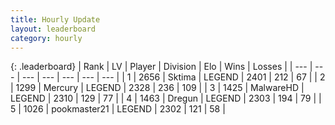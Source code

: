 ```yaml
---
title: Hourly Update
layout: leaderboard
category: hourly
---
```


{: .leaderboard}
| Rank | LV | Player | Division | Elo | Wins | Losses |
| --- | --- | --- | --- | --- | --- | --- |
| <span data-change="0">1</span> | 2656 | <span title="ID: 353063">Sktima</span> | LEGEND | <span data-change="0">2401</span> | <span data-change="0">212</span> | <span data-change="0">67</span> |
| <span data-change="0">2</span> | 1299 | <span title="ID: 692745">Mercury</span> | LEGEND | <span data-change="0">2328</span> | <span data-change="0">236</span> | <span data-change="0">109</span> |
| <span data-change="0">3</span> | 1425 | <span title="ID: 261794">MalwareHD</span> | LEGEND | <span data-change="0">2310</span> | <span data-change="0">129</span> | <span data-change="0">77</span> |
| <span data-change="0">4</span> | 1463 | <span title="ID: 337810">Dregun</span> | LEGEND | <span data-change="0">2303</span> | <span data-change="0">194</span> | <span data-change="0">79</span> |
| <span data-change="0">5</span> | 1026 | <span title="ID: 652474">pookmaster21</span> | LEGEND | <span data-change="5">2302</span> | <span data-change="3">121</span> | <span data-change="1">58</span> |
